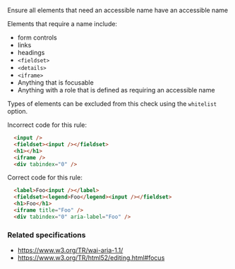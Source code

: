 Ensure all elements that need an accessible name have an accessible name

Elements that require a name include:

* form controls
* links
* headings
* `<fieldset>`
* `<details>`
* `<iframe>`
* Anything that is focusable
* Anything with a role that is defined as requiring an accessible name

Types of elements can be excluded from this check using the `whitelist` option.

Incorrect code for this rule:
```html
  <input />
  <fieldset><input /></fieldset>
  <h1></h1>
  <iframe />
  <div tabindex="0" />
```

Correct code for this rule:
```html
  <label>Foo<input /></label>
  <fieldset><legend>Foo</legend><input /></fieldset>
  <h1>Foo</h1>
  <iframe title="Foo" />
  <div tabindex="0" aria-label="Foo" />
```

### Related specifications

* https://www.w3.org/TR/wai-aria-1.1/
* https://www.w3.org/TR/html52/editing.html#focus


